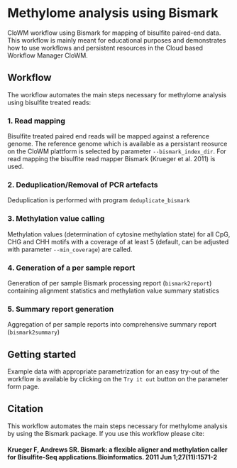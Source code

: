 # Methylome analysis using Bismark
CloWM workflow using Bismark for mapping of bisulfite paired-end data.
This workflow is mainly meant for educational purposes and demonstrates how to use workflows and persistent resources in the Cloud based Workflow Manager CloWM.

## Workflow
The workflow automates the main steps necessary for methylome analysis using bisulfite treated reads:

### 1. Read mapping
Bisulfite treated paired end reads will be mapped against a reference genome. The reference genome which is available as a persistant reosurce on the CloWM plattform is selected by parameter `--bismark_index_dir`. 
For read mapping the bisulfite read mapper Bismark (Krueger et al. 2011) is used. 
### 2. Deduplication/Removal of PCR artefacts
Deduplication is performed with program `deduplicate_bismark`
### 3. Methylation value calling
Methylation values (determination of cytosine methylation state) for all CpG, CHG and CHH motifs with a coverage of at least 5 (default, can be adjusted with parameter `--min_coverage`) are called.
### 4. Generation of a per sample report
Generation of per sample Bismark processing report (`bismark2report`) containing alignment statistics and methylation value summary statistics 
### 5. Summary report generation
Aggregation of per sample reports into comprehensive summary report (`bismark2summary`)

## Getting started
Example data with appropriate parametrization for an easy try-out of the workflow is available by clicking on the `Try it out` button on the parameter form page.


## Citation
This workflow automates the main steps necessary for methylome analysis by using the Bismark package. If you use this workflow please cite:

#### Krueger F, Andrews SR. Bismark: a flexible aligner and methylation caller for Bisulfite-Seq applications.Bioinformatics. 2011 Jun 1;27(11):1571-2



